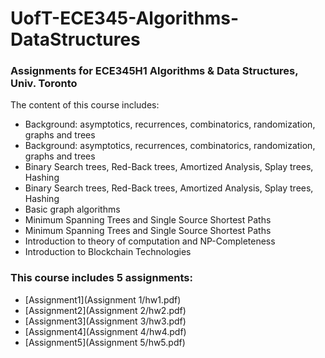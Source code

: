# UofT-ECE345-Algorithms-DataStructures
### Assignments for ECE345H1 Algorithms &amp; Data Structures, Univ. Toronto  
The content of this course includes:
* Background: asymptotics, recurrences, combinatorics, randomization, graphs and trees
* Background: asymptotics, recurrences, combinatorics, randomization, graphs and trees
* Binary Search trees, Red-Back trees, Amortized Analysis, Splay trees, Hashing
* Binary Search trees, Red-Back trees, Amortized Analysis, Splay trees, Hashing
* Basic graph algorithms
* Minimum Spanning Trees and Single Source Shortest Paths
* Minimum Spanning Trees and Single Source Shortest Paths
* Introduction to theory of computation and NP-Completeness
* Introduction to Blockchain Technologies

### This course includes 5 assignments:
* [Assignment1](Assignment 1/hw1.pdf)
* [Assignment2](Assignment 2/hw2.pdf) 
* [Assignment3](Assignment 3/hw3.pdf) 
* [Assignment4](Assignment 4/hw4.pdf) 
* [Assignment5](Assignment 5/hw5.pdf) 
